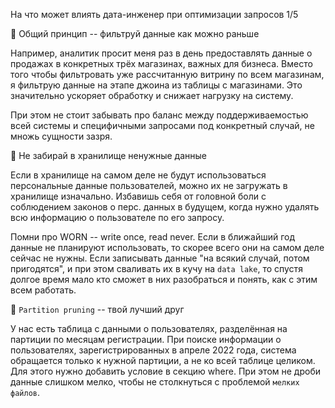 На что может влиять дата-инженер при оптимизации запросов 1/5

🔸 Общий принцип -- фильтруй данные как можно раньше

Например, аналитик просит меня раз в день предоставлять данные о продажах в конкретных трёх магазинах, важных для бизнеса. Вместо того чтобы фильтровать уже рассчитанную витрину по всем магазинам, я фильтрую данные на этапе джоина из таблицы с магазинами. Это значительно ускоряет обработку и снижает нагрузку на систему.

При этом не стоит забывать про баланс между поддерживаемостью всей системы и специфичными запросами под конкретный случай, не множь сущности зазря.


🔸 Не забирай в хранилище ненужные данные

Если в хранилище на самом деле не будут использоваться персональные данные пользователей, можно их не загружать в хранилище изначально. Избавишь себя от головной боли с соблюдением законов о перс. данных в будущем, когда нужно удалять всю информацию о пользователе по его запросу.

Помни про WORN -- write once, read never. Если в ближайший год данные не планируют использовать, то скорее всего они на самом деле сейчас не нужны. Если записывать данные "на всякий случай, потом пригодятся", и при этом сваливать их в кучу на ``data lake``, то спустя долгое время мало кто сможет в них разобраться и понять, как с этим всем работать.


🔸 ``Partition pruning`` -- твой лучший друг

У нас есть таблица с данными о пользователях, разделённая на партиции по месяцам регистрации.  При поиске информации о пользователях, зарегистрированных в апреле 2022 года, система обращается только к нужной партиции, а не ко всей таблице целиком. Для этого нужно добавить условие в секцию where. При этом не дроби данные слишком мелко, чтобы не столкнуться с проблемой ``мелких файлов``.